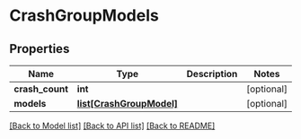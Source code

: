 # CrashGroupModels

## Properties
Name | Type | Description | Notes
------------ | ------------- | ------------- | -------------
**crash_count** | **int** |  | [optional] 
**models** | [**list[CrashGroupModel]**](CrashGroupModel.md) |  | [optional] 

[[Back to Model list]](../README.md#documentation-for-models) [[Back to API list]](../README.md#documentation-for-api-endpoints) [[Back to README]](../README.md)

